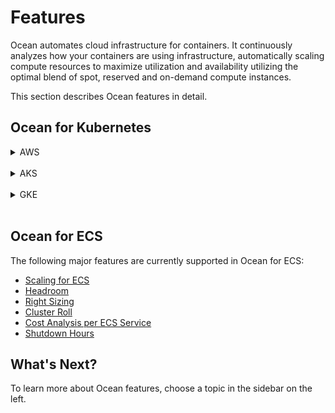 # Features

Ocean automates cloud infrastructure for containers. It continuously analyzes how your containers are using infrastructure, automatically scaling compute resources to maximize utilization and availability utilizing the optimal blend of spot, reserved and on-demand compute instances.

This section describes Ocean features in detail.

## Ocean for Kubernetes

<details>
  <summary markdown="span">AWS</summary>

Unless specifically stated otherwise, all of the features described in this section are supported in Ocean for AWS.

</details><br>

<details>
  <summary markdown="span">AKS</summary>

We are in the process of adding several Ocean features for use with AKS. The following major features are currently supported:

- [Scaling for Kubernetes](ocean/features/scaling-kubernetes)
- [Headroom](ocean/features/headroom)
- [Right Sizing](ocean/features/right-sizing)
- [Labels and Taints](ocean/features/labels-and-taints)
- [Virtual Node Groups](ocean/features/launch-specifications)
- [Minor K8s Versions for VNGs](ocean/tips-and-best-practices/vng-minor-versions)
- [Rolls](https://docs.spot.io/ocean/features/roll): Includes cluster, Virtual Node Group, and Node Pool rolls.

### AKS Notes:

- Ocean initiates actions in the Azure account. These actions are bound by the [Azure subscription limits and quotas](https://docs.microsoft.com/en-us/azure/azure-resource-manager/management/azure-subscription-service-limits) provided in the account.
- Ocean for AKS currently supports import of Linux-based node pools only.

</details><br>

<details>
  <summary markdown="span">GKE</summary>

The following major features are currently supported in Ocean for GKE:

- [Scaling for Kubernetes](ocean/features/scaling-kubernetes)
- [Headroom](ocean/features/headroom)
- [Right Sizing](ocean/features/right-sizing)
- [Labels and Taints](ocean/features/labels-and-taints)
- [Virtual Node Groups](ocean/features/launch-specifications)
- [Cluster Roll](ocean/features/roll-gen))
- [Shutdown Hours](ocean/features/running-hours)

</details><br>

## Ocean for ECS

The following major features are currently supported in Ocean for ECS:

- [Scaling for ECS](ocean/features/scaling-ecs)
- [Headroom](ocean/features/headroom)
- [Right Sizing](ocean/features/right-sizing)
- [Cluster Roll](ocean/features/roll)
- [Cost Analysis per ECS Service](ocean/features/cost-analysis)
- [Shutdown Hours](ocean/features/running-hours)

## What's Next?

To learn more about Ocean features, choose a topic in the sidebar on the left.

